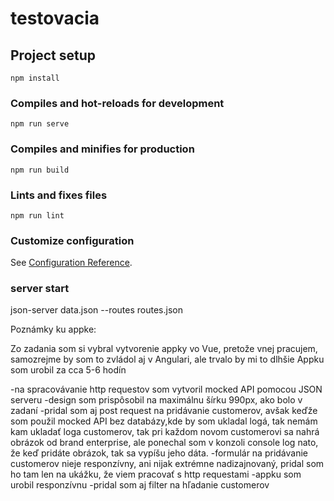 # testovacia

## Project setup
```
npm install
```

### Compiles and hot-reloads for development
```
npm run serve
```

### Compiles and minifies for production
```
npm run build
```

### Lints and fixes files
```
npm run lint
```

### Customize configuration
See [Configuration Reference](https://cli.vuejs.org/config/).


### server start 

json-server data.json --routes routes.json


Poznámky ku appke: 

Zo zadania som si vybral vytvorenie appky vo Vue, pretože vnej pracujem, samozrejme by som to zvládol aj v Angulari, ale trvalo by mi to dlhšie
Appku som urobil za cca 5-6 hodín

-na spracovávanie http requestov som vytvoril mocked API pomocou JSON serveru
-design som prispôsobil na maximálnu šírku 990px, ako bolo v zadaní
-pridal som aj post request na pridávanie customerov, avšak keďže som použil mocked API bez databázy,kde by som ukladal logá, tak nemám kam ukladať loga customerov, tak pri každom novom customerovi sa nahrá obrázok od brand enterprise, ale ponechal som v konzoli console log nato, že keď pridáte obrázok, tak sa vypíšu jeho dáta.
-formulár na pridávanie customerov nieje responzívny, ani nijak extrémne nadizajnovaný, pridal som ho tam len na ukážku, že viem pracovať s http requestami
-appku som urobil responzívnu
-pridal som aj filter na hľadanie customerov

